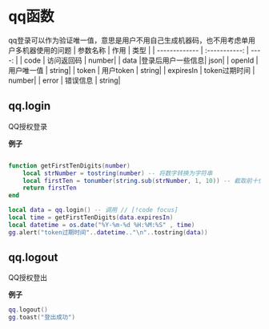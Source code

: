 # qq函数

qq登录可以作为验证唯一值，意思是用户不用自己生成机器码，也不用考虑单用户多机器使用的问题
| 参数名称       |      作用      |  类型 |
| ------------- | :-----------:  | ----: |
| code          |    访问返回码   | number|
| data          |登录后用户一些信息|   json|
| openId        |    用户唯一值   | string|
| token         |   用户token    | string|
| expiresIn     |  token过期时间  | number|
| error         |      错误信息   | string|
## qq.login

QQ授权登录

**例子**

```lua

function getFirstTenDigits(number)
	local strNumber = tostring(number) -- 将数字转换为字符串
	local firstTen = tonumber(string.sub(strNumber, 1, 10)) -- 截取前十位并转换为数字
	return firstTen
end

local data = qq.login() -- 调用 // [!code focus]
local time = getFirstTenDigits(data.expiresIn)
local datetime = os.date("%Y-%m-%d %H:%M:%S" , time)
gg.alert("token过期时间"..datetime.."\n"..tostring(data))
```

## qq.logout

QQ授权登出

**例子**

```lua
qq.logout()
gg.toast("登出成功")
```